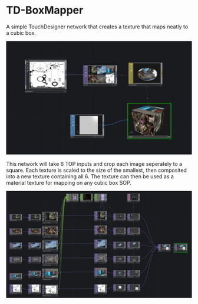 # TD-BoxMapper
A simple TouchDesigner network that creates a texture that maps neatly to a cubic box.

![BoxMapper Example](./boxMapperExample.jpg)

This network will take 6 TOP inputs and crop each image seperately to a square. Each texture is scaled to the size of the smallest, then composited into a new texture containing all 6. The texture can then be used as a material texture for mapping on any cubic box SOP.

![BoxMapper Network](./boxMapperNetwork.jpg)
